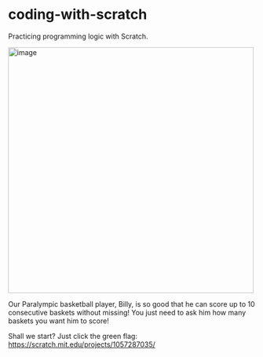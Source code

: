# coding-with-scratch
Practicing programming logic with Scratch.

<img width="500" alt="image" src="https://github.com/user-attachments/assets/0b4da998-4e1c-4da9-81e9-e17a02c2935e">

Our Paralympic basketball player, Billy, is so good that he can score up to 10 consecutive baskets without missing! You just need to ask him how many baskets you want him to score!

Shall we start? Just click the green flag: https://scratch.mit.edu/projects/1057287035/


